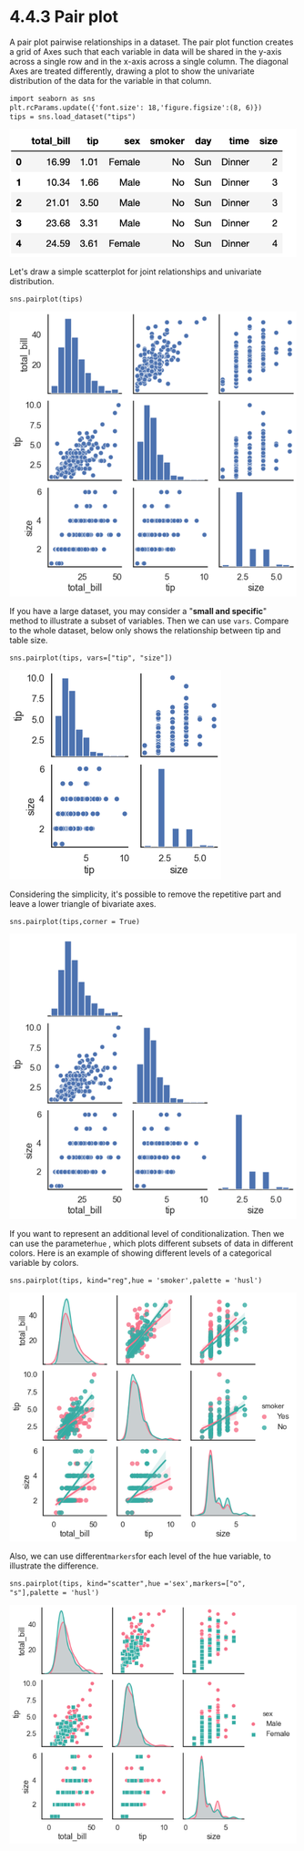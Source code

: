 # 4.4.3 Pair plot

A pair plot pairwise relationships in a dataset. The pair plot function creates a grid of Axes such that each variable in data will be shared in the y-axis across a single row and in the x-axis across a single column. The diagonal Axes are treated differently, drawing a plot to show the univariate distribution of the data for the variable in that column.

```text
import seaborn as sns
plt.rcParams.update({'font.size': 18,'figure.figsize':(8, 6)})
tips = sns.load_dataset("tips")
```

![Head of Tips Dataset](../../.gitbook/assets/screenshot-2020-07-19-at-01.00.27.png)

Let's draw a simple scatterplot for joint relationships and univariate distribution.

```text
sns.pairplot(tips)
```

![](../../.gitbook/assets/download-1%20%285%29.png)

If you have a large dataset, you may consider a "**small and specific**" method to illustrate a subset of variables. Then we can use `vars`. Compare to the whole dataset, below only shows the relationship between tip and table size.

```text
sns.pairplot(tips, vars=["tip", "size"])
```

![](../../.gitbook/assets/download%20%2810%29.png)

Considering the simplicity, it's possible to remove the repetitive part and leave a lower triangle of bivariate axes.

```text
sns.pairplot(tips,corner = True)
```

![](../../.gitbook/assets/download-5%20%281%29.png)

If you want to represent an additional level of conditionalization. Then we can use the parameter`hue` , which plots different subsets of data in different colors. Here is an example of showing different levels of a categorical variable by colors.

```text
sns.pairplot(tips, kind="reg",hue = 'smoker',palette = 'husl')
```

![](../../.gitbook/assets/download-3%20%282%29.png)

Also, we can use different`markers`for each level of the hue variable, to illustrate the difference.

```text
sns.pairplot(tips, kind="scatter",hue ='sex',markers=["o", "s"],palette = 'husl')
```

![](../../.gitbook/assets/download-4%20%282%29.png)

